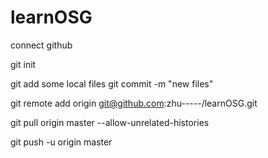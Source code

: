 # learnOSG


connect github

git init 

git add some local files
git commit -m "new files"

git remote add origin git@github.com:zhu-----/learnOSG.git

git pull origin master --allow-unrelated-histories


git push -u origin master



